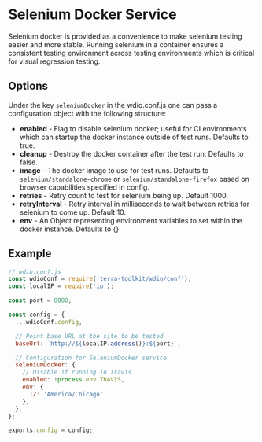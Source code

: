 # Selenium Docker Service
Selenium docker is provided as a convenience to make selenium testing easier and more stable. Running selenium in a container ensures a consistent testing environment across testing environments which is critical for visual regression testing.

## Options

Under the key `seleniumDocker` in the wdio.conf.js one can pass a configuration object with the following structure:

* **enabled** - Flag to disable selenium docker; useful for CI environments which can startup the docker instance outside of test runs. Defaults to true.
* **cleanup** - Destroy the docker container after the test run. Defaults to false.
* **image** - The docker image to use for test runs. Defaults to `selenium/standalone-chrome` or `selenium/standalone-firefox` based on browser capabilities specified in config.
* **retries** - Retry count to test for selenium being up. Default 1000.
* **retryInterval** - Retry interval in milliseconds to wait between retries for selenium to come up. Default 10.
* **env** - An Object representing environment variables to set within the docker instance. Defaults to {}

## Example
```js
// wdio.conf.js
const wdioConf = require('terra-toolkit/wdio/conf');
const localIP = require('ip');

const port = 8080;

const config = {
  ...wdioConf.config,

  // Point base URL at the site to be tested
  baseUrl: `http://${localIP.address()}:${port}`,

  // Configuration for SeleniumDocker service
  seleniumDocker: {
    // Disable if running in Travis
    enabled: !process.env.TRAVIS,
    env: {
      TZ: 'America/Chicago'
    },
  },
};

exports.config = config;
```
